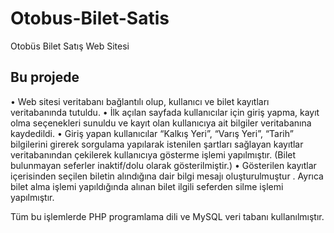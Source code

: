# Otobus-Bilet-Satis
Otobüs Bilet Satış Web Sitesi

Bu projede
---
•	Web sitesi veritabanı bağlantılı olup, kullanıcı ve bilet kayıtları veritabanında tutuldu.
•	İlk açılan sayfada kullanıcılar için giriş yapma, kayıt olma seçenekleri sunuldu ve kayıt olan kullanıcıya ait bilgiler veritabanına kaydedildi. 
•	Giriş yapan kullanıcılar “Kalkış Yeri”, “Varış Yeri”, “Tarih” bilgilerini girerek sorgulama yapılarak istenilen şartları sağlayan kayıtlar veritabanından çekilerek kullanıcıya gösterme işlemi yapılmıştır. (Bilet bulunmayan seferler inaktif/dolu olarak gösterilmiştir.) 
•	Gösterilen kayıtlar içerisinden seçilen biletin alındığına dair bilgi mesajı oluşturulmuştur . Ayrıca bilet alma işlemi yapıldığında alınan bilet ilgili seferden silme işlemi yapılmıştır.


Tüm bu işlemlerde PHP programlama dili ve MySQL veri tabanı kullanılmıştır.

